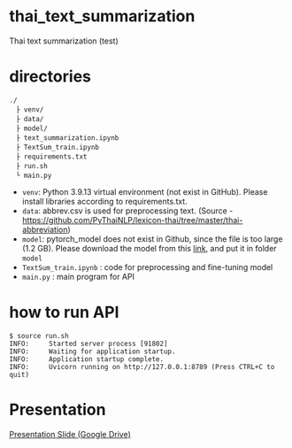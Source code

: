 # thai_text_summarization
Thai text summarization (test)

# directories
~~~
./
　├ venv/
　├ data/
　├ model/
　├ text_summarization.ipynb
　├ TextSum_train.ipynb
　├ requirements.txt
　├ run.sh
　└ main.py
~~~

- `venv`: Python 3.9.13 virtual environment (not exist in GitHub). Please install libraries according to requirements.txt.
- `data`: abbrev.csv is used for preprocessing text. (Source - https://github.com/PyThaiNLP/lexicon-thai/tree/master/thai-abbreviation)
- `model`: pytorch_model does not exist in Github, since the file is too large (1.2 GB). Please download the model from this [link](https://drive.google.com/file/d/1-4CTXn1ly_CVRRDka30uqcyCX5ALAZf7/view?usp=share_link), and put it in folder `model`
- `TextSum_train.ipynb` : code for preprocessing and fine-tuning model
- `main.py` : main program for API

# how to run API
~~~
$ source run.sh
INFO:     Started server process [91802]
INFO:     Waiting for application startup.
INFO:     Application startup complete.
INFO:     Uvicorn running on http://127.0.0.1:8789 (Press CTRL+C to quit)
~~~

# Presentation
[Presentation Slide (Google Drive)](https://docs.google.com/presentation/d/1T3dCdVgkFrOeWz8Yh7OZTQDw9zadn8b6E7xYAGhA_MI/edit?usp=sharing)
